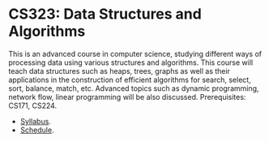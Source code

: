 CS323: Data Structures and Algorithms
=====

This is an advanced course in computer science, studying different ways of processing data using various structures and algorithms. This course will teach data structures such as heaps, trees, graphs as well as their applications in the construction of efficient algorithms for search, select, sort, balance, match, etc. Advanced topics such as dynamic programming, network flow, linear programming will be also discussed. Prerequisites: CS171, CS224.

* [Syllabus](Syllabus).
* [Schedule](Schedule).
